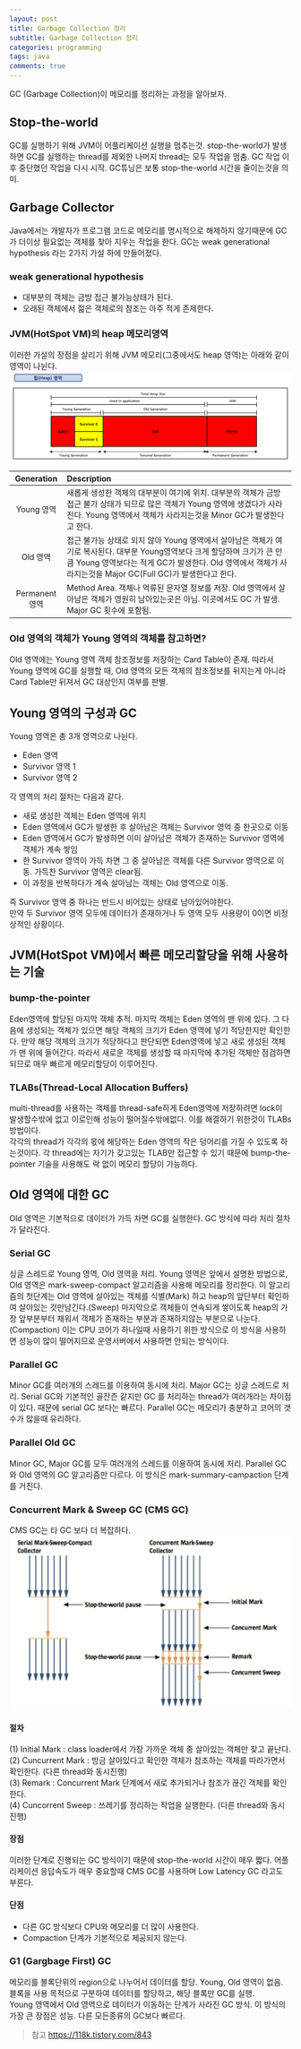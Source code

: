 ```yaml
---
layout: post
title: Garbage Collection 정리
subtitle: Garbage Collection 정리
categories: programming
tags: java
comments: true
---
```


GC (Garbage Collection)이 메모리를 정리하는 과정을 알아보자.

## Stop-the-world
GC를 실행하기 위해 JVM이 어플리케이션 실행을 멈추는것. stop-the-world가 발생하면 GC를 실행하는 thread를 제외한 나머지 thread는 모두 작업을 멈춤. GC 작업 이후 중단했던 작업을 다시 시작. GC튜닝은 보통 stop-the-world 시간을 줄이는것을 의미.

## Garbage Collector
Java에서는 개발자가 프로그램 코드로 메모리를 명시적으로 해제하지 않기때문에 GC가 더이상 필요없는 객체를 찾아 지우는 작업을 한다. GC는 weak generational hypothesis 라는 2가지 가설 하에 만들어졌다. 

### weak generational hypothesis
- 대부분의 객체는 금방 접근 불가능상태가 된다.
- 오래된 객체에서 젊은 객체로의 참조는 아주 적게 존제한다. 

### JVM(HotSpot VM)의 heap 메모리영역
이러한 가설의 장점을 살리기 위해 JVM 메모리(그중에서도 heap 영역)는 아래와 같이 영역이 나뉜다. 
![101](https://github.com/berrrrr/berrrrr.github.io/blob/master/_images/101.PNG)

| Generation | Description | 
|:---:|:---|
| Young 영역 | 새롭게 생성한 객체의 대부분이 여기에 위치. 대부분의 객체가 금방 접근 불가 상태가 되므로 많은 객체가 Young 영역에 생겼다가 사라진다. Young 영역에서 객체가 사라지는것을 Minor GC가 발생한다고 한다. |
| Old 영역 | 접근 불가능 상태로 되지 않아 Young 영역에서 살아남은 객체가 여기로 복사된다. 대부분 Young영역보다 크게 할당하며 크기가 큰 만큼 Young 영역보다는 적게 GC가 발생한다. Old 영역에서 객체가 사라지는것을 Major GC(Full GC)가 발생한다고 한다.  | 
| Permanent 영역 | Method Area. 객체나 억류된 문자열 정보를 저장. Old 영역에서 살아남은 객체가 영원히 남아있는곳은 아님. 이곳에서도 GC 가 발생. Major GC 횟수에 포함됨. | 


### Old 영역의 객체가 Young 영역의 객체를 참고하면?
Old 영역에는 Young 영역 객체 참조정보를 저장하는 Card Table이 존재. 따라서 Young 영역에 GC를 실행할 때, Old 영역의 모든 객체의 참조정보를 뒤지는게 아니라 Card Table만 뒤져서 GC 대상인지 여부를 판별.

## Young 영역의 구성과 GC
Young 영역은 총 3개 영역으로 나뉜다.
- Eden 영역
- Survivor 영역 1
- Survivor 영역 2 

각 영역의 처리 절차는 다음과 같다.
- 새로 생성한 객체는 Eden 영역에 위치
- Eden 영역에서 GC가 발생한 후 살아남은 객체는 Survivor 영억 중 한곳으로 이동
- Eden 영역에서 GC가 발생하면 이미 살아남은 객체가 존재하는 Survivor 영역에 객체가 계속 쌓임
- 한 Survivor 영역이 가득 차면 그 중 살아남은 객체를 다른 Survivor 영역으로 이동. 가득찬 Survivor 영역은 clear됨.
- 이 과정을 반복하다가 계속 살아남는 객체는 Old 영역으로 이동.

즉 Survivor 영역 중 하나는 반드시 비어있는 상태로 남아있어야한다.  
만약 두 Survivor 영역 모두에 데이터가 존재하거나 두 영역 모두 사용량이 0이면 비정상적인 상황이다.

## JVM(HotSpot VM)에서 빠른 메모리할당을 위해 사용하는 기술
### bump-the-pointer
Eden영역에 할당된 마지막 객체 추적. 마지막 객체는 Eden 영역의 맨 위에 있다. 그 다음에 생성되는 객체가 있으면 해당 객체의 크기가 Eden 영역에 넣기 적당한지만 확인한다. 만약 해당 객체의 크기가 적당하다고 판단되면 Eden영역에 넣고 새로 생성된 객체가 맨 위에 들어간다. 따라서 새로운 객체를 생성할 때 마지막에 추가된 객체만 점검하면 되므로 매우 빠르게 메모리할당이 이루어진다. 

### TLABs(Thread-Local Allocation Buffers)
multi-thread를 사용하는 객체를 thread-safe하게 Eden영역에 저장하려면 lock이 발생할수밖에 없고 이로인해 성능이 떨어질수밖에없다. 이를 해결하기 위한것이 TLABs 방법이다.  
각각의 thread가 각각의 몫에 해당하는 Eden 영역의 작은 덩어리를 가질 수 있도록 하는것이다. 각 thread에는 자기가 갖고있는 TLAB만 접근할 수 있기 때문에 bump-the-pointer 기술을 사용해도 락 없이 메모리 할당이 가능하다.

## Old 영역에 대한 GC
Old 영역은 기본적으로 데이터가 가득 차면 GC를 실행한다. GC 방식에 따라 처리 절차가 달라진다.

### Serial GC
싱글 스레드로 Young 영역, Old 영역을 처리. Young 영역은 앞에서 설명한 방법으로, Old 영역은 mark-sweep-compact 알고리즘을 사용해 메모리를 정리한다. 이 알고리즘의 첫단계는 Old 영역에 살아있는 객체를 식별(Mark) 하고 heap의 앞단부터 확인하여 살아있는 것만남긴다.(Sweep) 마지막으로 객체들이 연속되게 쌓이도록 heap의 가장 앞부분부터 채워서 객체가 존재하는 부분과 존재하지않는 부분으로 나눈다. (Compaction)
이는 CPU 코어가 하나일때 사용하기 위한 방식으로 이 방식을 사용하면 성능이 많이 떨어지므로 운영서버에서 사용하면 안되는 방식이다. 

### Parallel GC
Minor GC를 여러개의 스레드를 이용하여 동시에 처리. Major GC는 싱글 스레드로 처리. Serial GC와 기본적인 골잔즌 같지만 GC 를 처리하는 thread가 여러개라는 차이점이 있다. 때문에 serial GC 보다는 빠르다. Parallel GC는 메모리가 충분하고 코어의 갯수가 많을때 유리하다.

### Parallel Old GC
Minor GC, Major GC를 모두 여러개의 스레드를 이용하여 동시에 처리. Parallel GC와 Old 영역의 GC 알고리즘만 다르다. 이 방식은 mark-summary-campaction 단계를 거친다. 

### Concurrent Mark & Sweep GC (CMS GC)
CMS GC는 타 GC 보다 더 복잡하다.   
![101](https://github.com/berrrrr/berrrrr.github.io/blob/master/_images/101_2.png?raw=true)
#### 절차
(1) Initial Mark : class loader에서 가장 가까운 객체 중 살아있는 객체만 찾고 끝난다.  
(2) Cuncurrent Mark : 방금 살아있다고 확인한 객체가 참조하는 객체를 따라가면서 확인한다. (다른 thread와 동시진행)  
(3) Remark : Concurrent Mark 단계에서 새로 추가되거나 참조가 끊긴 객체를 확인한다.  
(4) Cuncorrent Sweep : 쓰레기를 정리하는 작업을 실행한다. (다른 thread와 동시진행)  

#### 장점
이러한 단계로 진행되는 GC 방식이기 때문에 stop-the-world 시간이 매우 짧다. 어플리케이션 응답속도가 매우 중요할때 CMS GC를 사용하며 Low Latency GC 라고도 부른다. 

#### 단점
- 다른 GC 방식보다 CPU와 메모리를 더 많이 사용한다.
- Compaction 단계가 기본적으로 제공되지 않는다. 


### G1 (Gargbage First) GC
메모리를 블록단위의 region으로 나누어서 데이터를 할당. Young, Old 영역이 없음. 블록을 사용 목적으로 구분하여 데이터를 할당하고, 해당 블록만 GC를 실행.  
Young 영역에서 Old 영역으로 데이터가 이동하는 단계가 사라진 GC 방식. 이 방식의 가장 큰 장점은 성능. 다른 모든종류의 GC보다 빠르다. 

>참고 https://118k.tistory.com/843